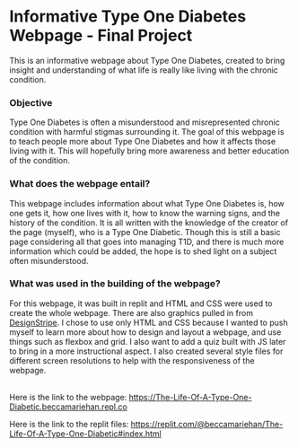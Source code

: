 # Informative Type One Diabetes Webpage - Final Project
This is an informative webpage about Type One Diabetes, created to bring insight and understanding of what life is really like living with the chronic condition.

### Objective

Type One Diabetes is often a misunderstood and misrepresented chronic condition with harmful stigmas surrounding it. The goal of this webpage is to teach people more about Type One Diabetes and how it affects those living with it. This will hopefully bring more awareness and better education of the condition.

### What does the webpage entail?

This webpage includes information about what Type One Diabetes is, how one gets it, how one lives with it, how to know the warning signs, and the history of the condition. It is all written with the knowledge of the creator of the page (myself), who is a Type One Diabetic. Though this is still a basic page considering all that goes into managing T1D, and there is much more information which could be added, the hope is to shed light on a subject often misunderstood.

### What was used in the building of the webpage?

For this webpage, it was built in replit and HTML and CSS were used to create the whole webpage. There are also graphics pulled in from [DesignStripe](https://designstripe.com/). I chose to use only HTML and CSS because I wanted to push myself to learn more about how to design and layout a webpage, and use things such as flexbox and grid. I also want to add a quiz built with JS later to bring in a more instructional aspect. I also created several style files for different screen resolutions to help with the responsiveness of the webpage.
<br>
<br>

Here is the link to the webpage: <https://The-Life-Of-A-Type-One-Diabetic.beccamariehan.repl.co>

Here is the link to the replit files: <https://replit.com/@beccamariehan/The-Life-Of-A-Type-One-Diabetic#index.html>
